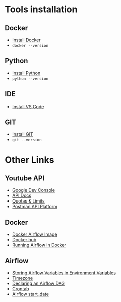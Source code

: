 # Tools installation

## Docker

* [Install Docker](https://docs.docker.com/engine/install/) 
* `docker --version`

## Python 

* [Install Python](https://www.python.org/downloads/) 
* `python --version`

## IDE 

* [Install VS Code](https://code.visualstudio.com/download)

## GIT 

* [Install GIT](https://git-scm.com/downloads) 
* `git --version`

# Other Links

## Youtube API

* [Google Dev Console](https://console.cloud.google.com/cloud-resource-manager)
* [API Docs](https://developers.google.com/youtube/v3/docs)
* [Quotas & Limits](https://developers.google.com/youtube/v3/determine_quota_cost)
* [Postman API Platform](https://www.postman.com/)


## Docker

* [Docker Airflow Image](https://hub.docker.com/r/apache/airflow)
* [Docker hub](https://hub.docker.com/repositories/timoshtop)
* [Running Airflow in Docker](https://airflow.apache.org/docs/apache-airflow/stable/howto/docker-compose/index.html)

## Airflow

* [Storing Airflow Variables in Environment Variables](https://airflow.apache.org/docs/apache-airflow/stable/howto/variable.html)
* [Timezone](https://timezonedb.com/time-zones)
* [Declaring an Airflow DAG](https://airflow.apache.org/docs/apache-airflow/stable/core-concepts/dags.html#declaring-a-dag)
* [Crontab](https://crontab.guru/)
* [Airflow start_date](https://airflow.apache.org/docs/apache-airflow/stable/faq.html#what-s-the-deal-with-start-date)

